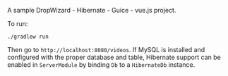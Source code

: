A sample DropWizard - Hibernate - Guice - vue.js project.

To run:

```
./gradlew run
```

Then go to `http://localhost:8080/videos`. If MySQL is installed and configured with the proper database and table,
Hibernate support can be enabled in `ServerModule` by binding `Db` to a `HibernateDb` instance.

